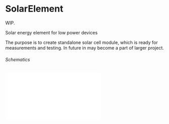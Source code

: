# SolarElement
WIP.

Solar energy element for low power devices

The purpose is to create standalone solar cell module, which is 
ready for measurements and testing. In future in may become a part of larger
project.

###### Schematics

![schematics](hardware/Project%20Outputs%20for%20SolMPPT/schematic.PDF)
